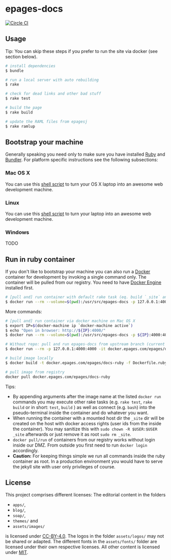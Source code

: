# epages-docs

[![Circle CI](https://circleci.com/gh/ePages-de/epages-docs/tree/master.svg?style=svg)](https://circleci.com/gh/ePages-de/epages-docs/tree/master)

## Usage

Tip: You can skip these steps if you prefer to run the site via docker (see section below).

~~~ bash
# install dependencies
$ bundle

# run a local server with auto rebuilding
$ rake

# check for dead links and other bad stuff
$ rake test

# build the page
$ rake build

# update the RAML files from epagesj
$ rake ramlup
~~~

## Bootstrap your machine

Generally speaking you need only to make sure you have installed [Ruby][ruby] and [Bundler][bundler]. For platform specific instructions see the following subsections:

### Mac OS X

You can use this [shell script][bootstrap-macosx] to turn your OS X laptop into an awesome web development machine.

### Linux

You can use this [shell script][bootstrap-linux] to turn your laptop into an awesome web development machine.

### Windows

TODO

## Run in ruby container

If you don't like to bootstrap your machine you can also run a [Docker][docker] container for development by invoking a single command only. The container will be pulled from our registry. You need to have [Docker Engine][docker-engine] installed first.

~~~ bash
# [pull and] run container with default rake task (eq. build `_site` and serve via jekyll)
$ docker run --rm --volume=$(pwd):/usr/src/epages-docs -p 127.0.0.1:4000:4000 -it docker.epages.com/epages/docs-ruby
~~~

More commands:

~~~ bash
# [pull and] run container via docker machine on Mac OS X
$ export IP=$(docker-machine ip `docker-machine active`)
$ echo "Open in browser: http://${IP}:4000/"
$ docker run --rm --volume=$(pwd):/usr/src/epages-docs -p ${IP}:4000:4000 -it docker.epages.com/epages/docs-ruby

# Without repo: pull and run epages-docs from upstream branch (current state).
$ docker run --rm -p 127.0.0.1:4000:4000 -it docker.epages.com/epages/docs-ruby:<BRANCH_NAME>

# build image locally
$ docker build -t docker.epages.com/epages/docs-ruby -f Dockerfile.ruby .

# pull image from registry
docker pull docker.epages.com/epages/docs-ruby
~~~

Tips:

* By appending arguments after the image name at the listed `docker run` commands you may execute other rake tasks (e.g. `rake test`, `rake build` or in short: `test`, `build` ) as well as connect (e.g. `bash`) into the pseudo-terminal inside the container and do whatever you want.
* When running the container with a mounted host dir the `_site` dir will be created on the host with docker access rights (user ids from the inside the container). You may sanitize this with `sudo chown -R $USER:$USER _site` afterwards or just remove it as root `sudo rm _site`.
* `docker pull/run` of containers from our registry works without login inside our DMZ. From outside you first need to run `docker login` accordingly.
* **Caution:** For keeping things simple we run all commands inside the ruby container as root. In a production environment you would have to serve the jekyll site with user only privileges of course.

## License

This project comprises different licenses: The editorial content in the folders

* `apps/`,
* `blog/`,
* `soap/`,
* `themes/` and
* `assets/images/`

is licensed under [CC-BY-4.0][license-cc-by-40]. The logos in the folder `assets/logos/` may not be shared or adapted. The different fonts in the `assets/fonts/` folder are licensed under their own respective licenses. All other content is licensed under [MIT][license-mit].

[epagesdocs]: http://developer.epages.com/
[ruby]: https://www.ruby-lang.org/
[bundler]: http://bundler.io/

[bootstrap-macosx]: https://github.com/thoughtbot/laptop
[bootstrap-linux]: https://github.com/thoughtbot/laptop/blob/3897ad81ee241cbff4501e779c8cde50de79e142/linux

[vagrant]: https://www.vagrantup.com/
[virtualbox]: https://www.virtualbox.org/
[docker]: https://www.docker.com/
[docker-engine]: https://docs.docker.com/engine/installation/

[license-cc-by-40]: http://creativecommons.org/licenses/by/4.0/
[license-mit]: http://opensource.org/licenses/MIT
